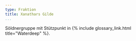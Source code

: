 ```yaml
---
type: Fraktion
title: Xanathars Gilde
...
```


Söldnergruppe mit Stützpunkt in {% include glossary_link.html
title="Waterdeep" %}.
